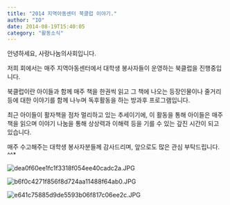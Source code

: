 ```yaml
---
title: "2014 지역아동센터 북클럽 이야기."
author: "IO"
date: 2014-08-19T15:40:05
category: "활동소식"
---
```


안녕하세요, 사랑나눔의사회입니다.

저희 회에서는 매주 지역아동센터에서 대학생 봉사자들이 운영하는 북클럽을 진행중입니다.

북클럽이란 아이들과 함께 매주 책을 한권씩 읽고 그 책에 나오는 등장인물이나 줄거리 등에 대한 이야기를 함께 나누며 독후활동을 하는 방과후 프로그램입니다.

최근 아이들이 활자책을 점차 멀리하고 있는 추세이기에, 이 활동을 통해 아이들은 매주 책을 읽으며 이야기 나눔을 통해 상상력과 이해력 등을 기를 수 있는 갚진 시간이 되고 있습니다.

매주 수고해주는 대학생 봉사자분들께 감사드리며, 앞으로도 많은 관심 부탁드립니다. ^^*

![dea0f60ee1fc1f3318f054ee40cadc2a.JPG](/files/attach/images/2318/302/032/dea0f60ee1fc1f3318f054ee40cadc2a.JPG)

![b6f0c4271f856f8d724aa11488f64ab0.JPG](/files/attach/images/2318/302/032/b6f0c4271f856f8d724aa11488f64ab0.JPG)

![e641c75885d9de5593b06f817c06ee2c.JPG](/files/attach/images/2318/302/032/e641c75885d9de5593b06f817c06ee2c.JPG)
